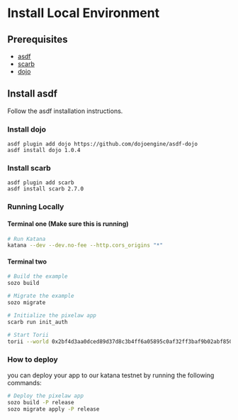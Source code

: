 # Install Local Environment


## Prerequisites

- [asdf](https://asdf-vm.com/)
- [scarb](https://docs.swmansion.com/scarb/)
- [dojo](https://github.com/dojoengine/dojo)

## Install asdf

Follow the asdf installation instructions.

### Install dojo

```
asdf plugin add dojo https://github.com/dojoengine/asdf-dojo
asdf install dojo 1.0.4
```

### Install scarb

```
asdf plugin add scarb
asdf install scarb 2.7.0
```


### Running Locally

#### Terminal one (Make sure this is running)

```bash
# Run Katana
katana --dev --dev.no-fee --http.cors_origins "*"
```

#### Terminal two

```bash
# Build the example
sozo build

# Migrate the example
sozo migrate

# Initialize the pixelaw app
scarb run init_auth

# Start Torii
torii --world 0x2bf4d3aa0dced89d37d8c3b4ff6a05895c0af32ff3baf9b02abf8504e53eaad --http.cors_origins "*"
```

### How to deploy

you can deploy your app to our katana testnet by running the following commands:

```bash
# Deploy the pixelaw app
sozo build -P release
sozo migrate apply -P release
```
